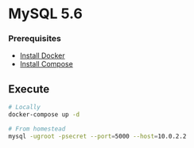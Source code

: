 # MySQL 5.6

### Prerequisites
- [Install Docker](https://docs.docker.com/docker-for-mac/install/)
- [Install Compose](https://docs.docker.com/compose/install/)

## Execute
```bash
# Locally
docker-compose up -d

# From homestead
mysql -ugroot -psecret --port=5000 --host=10.0.2.2
```

